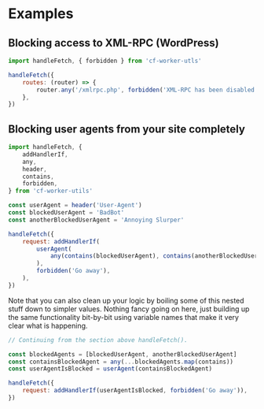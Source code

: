 # Examples

## Blocking access to XML-RPC (WordPress)

```js
import handleFetch, { forbidden } from 'cf-worker-utls'

handleFetch({
	routes: (router) => {
		router.any('/xmlrpc.php', forbidden('XML-RPC has been disabled'))
	},
})
```

## Blocking user agents from your site completely

```js
import handleFetch, {
	addHandlerIf,
	any,
	header,
	contains,
	forbidden,
} from 'cf-worker-utils'

const userAgent = header('User-Agent')
const blockedUserAgent = 'BadBot'
const anotherBlockedUserAgent = 'Annoying Slurper'

handleFetch({
	request: addHandlerIf(
		userAgent(
			any(contains(blockedUserAgent), contains(anotherBlockedUserAgent)),
		),
		forbidden('Go away'),
	),
})
```

Note that you can also clean up your logic by boiling some of this nested stuff
down to simpler values. Nothing fancy going on here, just building up the same
functionality bit-by-bit using variable names that make it very clear what is
happening.

```js
// Continuing from the section above handleFetch().

const blockedAgents = [blockedUserAgent, anotherBlockedUserAgent]
const containsBlockedAgent = any(...blockedAgents.map(contains))
const userAgentIsBlocked = userAgent(containsBlockedAgent)

handleFetch({
	request: addHandlerIf(userAgentIsBlocked, forbidden('Go away')),
})
```
